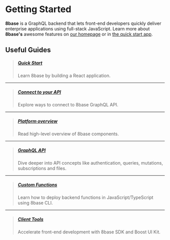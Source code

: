 # Getting Started

**8base** is a GraphQL backend that lets front-end developers quickly deliver enterprise applications using full-stack JavaScript. Learn more about **8base's** awesome features on [our homepage](https://8base.com) or in [the quick start app](https://github.com/8base/Documentation/tree/4df3b0cc7b342fe0d3468fbf0a5cafa597c6f037/docs/getting_started/getting_started/quick_start.md).

## Useful Guides

> ##### [Quick Start](quick-start.md) 
> Learn 8base by building a React application.
***
> ##### [Connect to your API](connecting-to-api.md)
> Explore ways to connect to 8base GraphQL API.
***
> ##### [Platform overview](platform-tools.md) 
> Read high-level overview of 8base components.
***
> ##### [GraphQL API](../8base-console/graphql-api/READme.md)
> Dive deeper into API concepts like authentication, queries, mutations, subscriptions and files.
***
> ##### [Custom Functions](../8base-console/custom-functions/READme.md)
> Learn how to deploy backend functions in JavaScript/TypeScript using 8base CLI.
***
> ##### [Client Tools](../client-tools/READme.md) 
> Accelerate front-end development with 8base SDK and Boost UI Kit.


